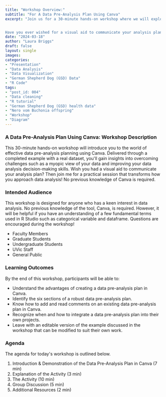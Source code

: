 ```yaml
---
title: "Workshop Overview:"
subtitle: "For A Data Pre-Analysis Plan Using Canva"
excerpt: "Join us for a 30-minute hands-on workshop where we will explore the world of effective data pre-analysis planning using Canva. We'll use a real dataset to address common challenges, such as having a narrow perspective on your data. Together, we'll work to improve your data analysis decision-making skills.


Have you ever wished for a visual aid to communicate your analysis plan? You're in luck! No previous knowledge of Canva is required – just bring your curiosity and enthusiasm!"
date: "2024-03-18"
author: "Laura Briggs"
draft: false
layout: single
images:
categories:
- "Presentation"
- "Data Analysis"
- "Data Visualization"
- "German Shepherd Dog (GSD) Data"
- "R Code"
tags:
- "post_id: 004"
- "Data cleaning"
- "R tutorial"
- "German Shepherd Dog (GSD) health data"
- "Nero vom Buchonia offspring"
- "Workshop"
- "Diagram"
---
```


### A Data Pre-Analysis Plan Using Canva: Workshop Description

This 30-minute hands-on workshop will introduce you to the world of effective data pre-analysis planning using Canva. Delivered through a completed example with a real dataset, you'll gain insights into overcoming challenges such as a myopic view of your data and improving your data analysis decision-making skills. Wish you had a visual aid to communicate your analysis plan? Then join me for a practical session that transforms how you approach data analysis! No previous knowledge of Canva is required.

### Intended Audience

This workshop is designed for anyone who has a keen interest in data analysis. No previous knowledge of the tool, Canva, is required. However, it will be helpful if you have an understanding of a few fundamental terms used in R Studio such as categorical variable and dataframe. Questions are encouraged during the workshop!

- Faculty Members
- Graduate Students
- Undergraduate Students
- UVic Staff
- General Public

### Learning Outcomes

By the end of this workshop, participants will be able to:

- Understand the advantages of creating a data pre-analysis plan in Canva. 
- Identify the six sections of a robust data pre-analysis plan. 
- Know how to add and read comments on an existing data pre-analysis plan in Canva.
- Recognize when and how to integrate a data pre-analysis plan into their own projects.
- Leave with an editable version of the example discussed in the workshop that can be modified to suit their own work. 

### Agenda

The agenda for today's workshop is outlined below.

1. Introduction & Demonstration of the Data Pre-Analysis Plan in Canva (7 min)
2. Explanation of the Activity (3 min)
3. The Activity (10 min)
4. Group Discussion (5 min)
5. Additional Resources (2 min)
